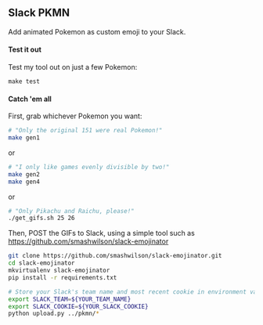 Slack PKMN
---

Add animated Pokemon as custom emoji to your Slack.

#### Test it out

Test my tool out on just a few Pokemon:

```
make test
```

#### Catch 'em all

First, grab whichever Pokemon you want:

```bash
# "Only the original 151 were real Pokemon!"
make gen1
```

or

```bash
# "I only like games evenly divisible by two!"
make gen2
make gen4
```

or

```bash
# "Only Pikachu and Raichu, please!"
./get_gifs.sh 25 26
```

Then, POST the GIFs to Slack, using a simple tool such as https://github.com/smashwilson/slack-emojinator

```bash
git clone https://github.com/smashwilson/slack-emojinator.git
cd slack-emojinator
mkvirtualenv slack-emojinator
pip install -r requirements.txt

# Store your Slack's team name and most recent cookie in environment variables
export SLACK_TEAM=${YOUR_TEAM_NAME}
export SLACK_COOKIE=${YOUR_SLACK_COOKIE}
python upload.py ../pkmn/*
```
